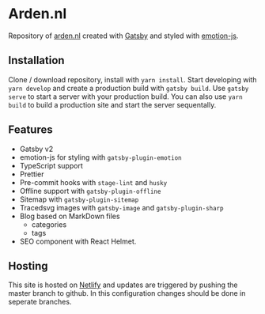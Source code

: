 # Arden.nl

Repository of [arden.nl](https://www.arden.nl) created with [Gatsby](https://github.com/gatsbyjs/gatsby) and styled with [emotion-js](https://github.com/emotion-js/emotion).

## Installation

Clone / download repository, install with `yarn install`. Start developing with `yarn develop` and create a production build with `gatsby build`. Use `gatsby serve` to start a server with your production build.
You can also use `yarn build` to build a production site and start the server sequentally.

## Features

- Gatsby v2
- emotion-js for styling with `gatsby-plugin-emotion`
- TypeScript support
- Prettier
- Pre-commit hooks with `stage-lint` and `husky`
- Offline support with `gatsby-plugin-offline`
- Sitemap with `gatsby-plugin-sitemap`
- Tracedsvg images with `gatsby-image` and `gatsby-plugin-sharp`
- Blog based on MarkDown files
  - categories
  - tags
- SEO component with React Helmet.

## Hosting

This site is hosted on [Netlify](https://www.netlify.com/) and updates are triggered by pushing the master branch to github. In this configuration changes should be done in seperate branches.
